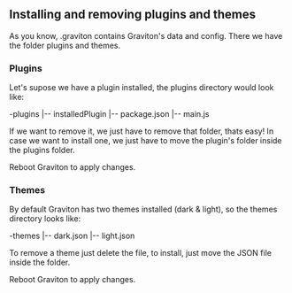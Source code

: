 ## Installing and removing plugins and themes 

As you know, .graviton contains Graviton's data and config.
There we have the folder plugins and themes.

### Plugins
Let's supose we have a plugin installed, the plugins directory would look like:

-plugins
  |-- installedPlugin
  	|-- package.json
  	|-- main.js

If we want to remove it, we just have to remove that folder, thats easy! 
In case we want to install one, we just have to move the plugin's folder inside the plugins folder.

Reboot Graviton to apply changes.

### Themes
By default Graviton has two themes installed (dark & light), so the themes directory looks like:

-themes
  |-- dark.json
  |-- light.json
  
To remove a theme just delete the file, to install, just move the JSON file inside the folder.

Reboot Graviton to apply changes.